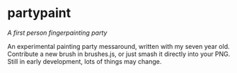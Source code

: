 # partypaint
_A first person fingerpainting party_

An experimental painting party messaround, written with my seven year old. Contribute a new brush in brushes.js, or just smash it directly into your PNG. Still in early development, lots of things may change.
